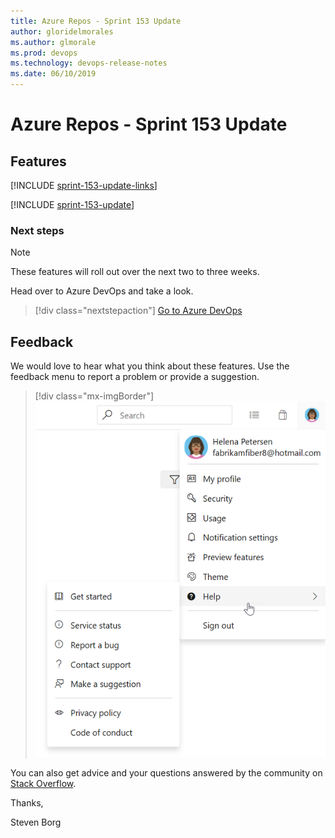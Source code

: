 ```yaml
---
title: Azure Repos - Sprint 153 Update
author: gloridelmorales
ms.author: glmorale
ms.prod: devops
ms.technology: devops-release-notes
ms.date: 06/10/2019
---
```


# Azure Repos - Sprint 153 Update

## Features

[!INCLUDE [sprint-153-update-links](../_shared/repos/sprint-153-update-links.md)]

[!INCLUDE [sprint-153-update](../_shared/repos/sprint-153-update.md)]

### Next steps

> [!NOTE]
> These features will roll out over the next two to three weeks.

Head over to Azure DevOps and take a look.

> [!div class="nextstepaction"]
> [Go to Azure DevOps](http://go.microsoft.com/fwlink/?LinkId=307137&campaign=o~msft~docs~product-vsts~release-notes)

## Feedback

We would love to hear what you think about these features. Use the feedback menu to report a problem or provide a suggestion.

> [!div class="mx-imgBorder"]
> ![Make a suggestion](../../_img/make-a-suggestion.png)

You can also get advice and your questions answered by the community on [Stack Overflow](https://stackoverflow.com/questions/tagged/azure-devops).

Thanks,

Steven Borg
